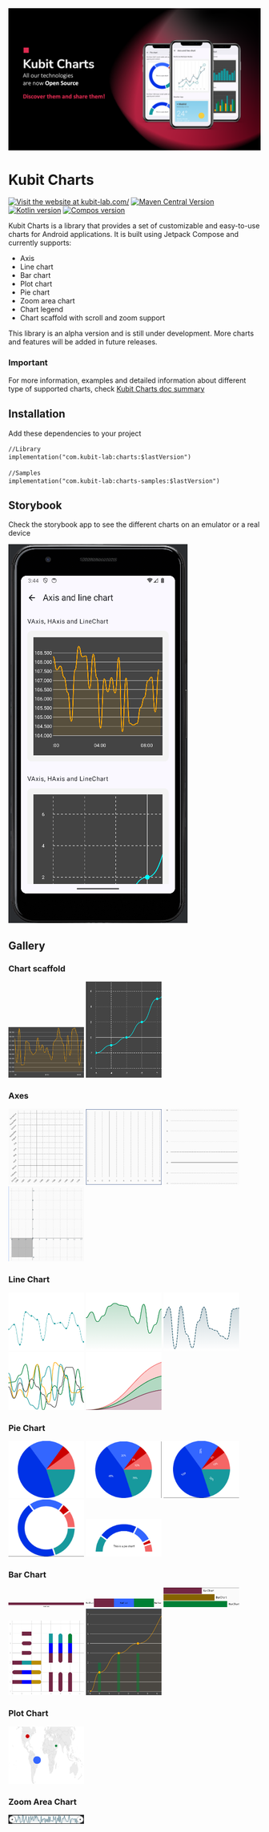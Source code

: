 <img src="assets/playstore/banner.png" alt="Banner">

# Kubit Charts

[![Visit the website at kubit-lab.com/](https://img.shields.io/badge/visit-website-red.svg?logo=firefox)](https://kubit-lab.com/)
[![Maven Central Version](https://img.shields.io/maven-central/v/com.kubit-lab/charts?color=32cd32)](https://central.sonatype.com/artifact/com.kubit-lab/charts)
[![Kotlin version](https://img.shields.io/badge/Kotlin-2.2.21-yellow)]([https://kubit-lab.com/](https://kotlinlang.org/))
[![Compos version](https://img.shields.io/badge/Compose_BOM-2025.09.00-green)]([(https://developer.android.com/compose))



Kubit Charts is a library that provides a set of customizable and easy-to-use charts for Android applications.
It is built using Jetpack Compose and currently supports:

- Axis
- Line chart
- Bar chart
- Plot chart
- Pie chart
- Zoom area chart
- Chart legend
- Chart scaffold with scroll and zoom support

This library is an alpha version and is still under development. More charts and features will be added in future releases.

### Important

For more information, examples and detailed information about different type of supported charts, check [Kubit Charts doc summary](README_EXTENDED_DOC.md)

## Installation

Add these dependencies to your project

```
//Library
implementation("com.kubit-lab:charts:$lastVersion")

//Samples
implementation("com.kubit-lab:charts-samples:$lastVersion")
```

## Storybook
Check the storybook app to see the different charts on an emulator or a real device

![Storybook app](assets/storybook/storybook_scaffold.png)

## Gallery

### Chart scaffold

<img src="assets/scaffold/scaffold_1.png" width="30%" height="30%" alt="ChartScaffold sample">
<img src="assets/scaffold/scaffold_2.png" width="30%" height="30%" alt="ChartScaffold sample">

### Axes
<img src="assets/axis/axis_multiple.png" width="30%" height="30%" alt="Multiple axes">
<img src="assets/axis/axis_horizontal.png" width="30%" height="30%" alt="Horizontal axis">
<img src="assets/axis/axis_vertical.png" width="30%" height="30%" alt="Horizontal axis">
<img src="assets/axis/axis_shade.png" width="30%" height="30%" alt="Horizontal axis">

### Line Chart
<img src="assets/linechart/linechart_simple.png" width="30%" height="30%" alt="LineChart sample">
<img src="assets/linechart/linechart_shadow.png" width="30%" height="30%" alt="LineChart sample">
<img src="assets/linechart/linechart_dotted_shadow.png" width="30%" height="30%" alt="LineChart sample">
<img src="assets/linechart/linechart_multiline.png" width="30%" height="30%" alt="LineChart sample">
<img src="assets/linechart/linechart_multiline_shadow.png" width="30%" height="30%" alt="LineChart sample">

### Pie Chart
<img src="assets/piechart/piechart_basic.png" width="30%" height="30%" alt="PieChart sample">
<img src="assets/piechart/piechart_labels.png" width="30%" height="30%" alt="PieChart sample">
<img src="assets/piechart/piechart_labels_rotation.png" width="30%" height="30%" alt="PieChart sample">
<img src="assets/piechart/piechart_radius_border.png" width="30%" height="30%" alt="PieChart sample">
<img src="assets/piechart/piechart_semi_label_border.png" width="30%" height="30%" alt="PieChart sample">

### Bar Chart
<img src="assets/barchart/barchart_single_horizontal.png" width="30%" height="30%" alt="BarChart sample">
<img src="assets/barchart/barchart_stacked_horizontal.png" width="30%" height="30%" alt="BarChart sample">
<img src="assets/barchart/barchart_grouped_horizontal.png" width="30%" height="30%" alt="BarChart sample">
<img src="assets/barchart/barchart_multiple.png" width="30%" height="30%" alt="BarChart sample">
<img src="assets/barchart/barchart_linechart.png" width="30%" height="30%" alt="BarChart sample">

### Plot Chart
<img src="assets/plotchart/plotchart_world.png" width="30%" height="30%" alt="PlotChart sample">

### Zoom Area Chart
<img src="assets/zoom/zoomarea_basic.png" width="30%" height="30%" alt="Zoom area chart sample">
